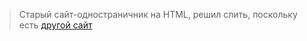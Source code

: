 > Старый сайт-одностраничник на HTML, решил слить, поскольку есть [другой сайт](https://foammy.com)
